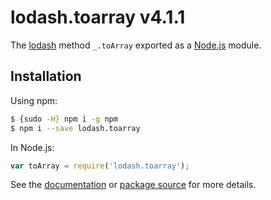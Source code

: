 # lodash.toarray v4.1.1

The [lodash](https://lodash.com/) method `_.toArray` exported as a [Node.js](https://nodejs.org/) module.

## Installation

Using npm:
```bash
$ {sudo -H} npm i -g npm
$ npm i --save lodash.toarray
```

In Node.js:
```js
var toArray = require('lodash.toarray');
```

See the [documentation](https://lodash.com/docs#toArray) or [package source](https://github.com/lodash/lodash/blob/4.1.1-npm-packages/lodash.toarray) for more details.
